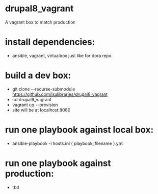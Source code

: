 # drupal8_vagrant
A vagrant box to match production

# install dependencies:
  
  - ansible, vagrant, virtualbox just like for dora repo

# build a dev box:

  - git clone --recurse-submodule https://github.com/lsulibraries/drupal8_vagrant
  - cd drupal8_vagrant
  - vagrant up --provision
  - site will be at localhost:8080

# run one playbook against local box:

  - ansible-playbook -i hosts.ini { playbook_filename }.yml

# run one playbook against production:
    
  - tbd
